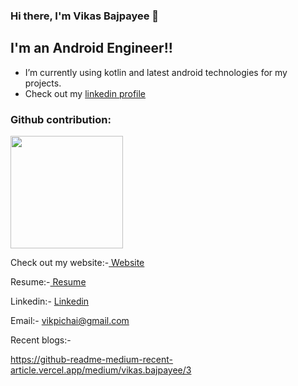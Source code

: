 ### Hi there, I'm Vikas Bajpayee 👋

## I'm an Android Engineer!!

- I’m currently using kotlin and latest android technologies for my projects.
- Check out my <a href="https://www.linkedin.com/in/vikas-bajpayee-4a17aa106/">linkedin profile</a>

### Github contribution:


<img height="180em" src="https://github-readme-stats.vercel.app/api?username=vikasmain&show_icons=true&hide_border=true&&count_private=true&include_all_commits=true" />


<p>Check out my website:-<a href = "https://vikasmain.github.io/"> Website </a></p>

<p>Resume:-<a href= "https://drive.google.com/file/d/1fTO_kgmxAygix2wGrQYjTtljPrzCTdbk/view"> Resume</a></p>

Linkedin:- <a href= "https://www.linkedin.com/in/vikas-bajpayee-4a17aa106/">Linkedin</a>

Email:- vikpichai@gmail.com

Recent blogs:-

https://github-readme-medium-recent-article.vercel.app/medium/vikas.bajpayee/3

